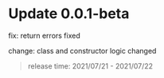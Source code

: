 # Update 0.0.1-beta

fix: return errors fixed

change: class and constructor logic changed

> release time: 2021/07/21 - 2021/07/22
